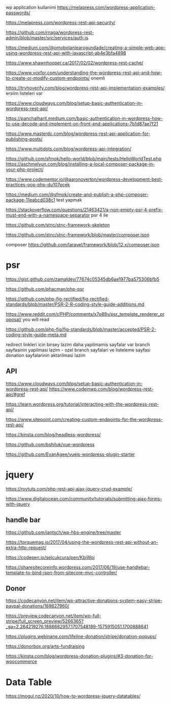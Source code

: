 wp application kullanimi 
https://melapress.com/wordpress-application-passwords/

https://melapress.com/wordpress-rest-api-security/

https://github.com/rnaga/wordpress-rest-admin/blob/master/src/services/auth.js

https://medium.com/@omobolanlearogundade/creating-a-simple-web-app-using-wordpress-rest-api-with-javascript-ab4e3bfa4898

https://www.shawnhooper.ca/2017/02/02/wordpress-rest-cache/


https://www.voxfor.com/understanding-the-wordpress-rest-api-and-how-to-create-or-modify-custom-endpoints/  onemli 

https://tryhoverify.com/blog/wordpress-rest-api-implementation-examples/  ersiim listeleri var 

https://www.cloudways.com/blog/setup-basic-authentication-in-wordpress-rest-api/


https://panchalharit.medium.com/basic-authentication-in-wordpress-how-to-use-decode-and-implement-on-front-end-applications-7b1d87ae7f21




https://www.masterdc.com/blog/wordpress-rest-api-application-for-publishing-posts/













https://www.multidots.com/blog/wordpress-api-integration/


https://github.com/sfmok/hello-world/blob/main/tests/HelloWorldTest.php
https://aschmelyun.com/blog/installing-a-local-composer-package-in-your-php-project/

https://www.codementor.io/@aaronoverton/wordpress-development-best-practices-oop-php-du107pcek

https://medium.com/@sfmok/create-and-publish-a-php-composer-package-11eabcd038c1    test yapmak 


https://stackoverflow.com/questions/21463421/a-non-empty-psr-4-prefix-must-end-with-a-namespace-separator  psr 4 ile 


https://github.com/stnc/stnc-framework-skeleton

https://github.com/stnc/stnc-framework/blob/master/composer.json





composer 
https://github.com/laravel/framework/blob/12.x/composer.json

# psr 
https://gist.github.com/zamaldev/77674c05345db6ae1977ba575306bfb5

https://github.com/phacman/php-psr

https://github.com/php-fig-rectified/fig-rectified-standards/blob/master/PSR-2-R-coding-style-guide-additions.md

https://www.reddit.com/r/PHP/comments/x7o88v/psr_template_renderer_proposal/  you will read 

https://github.com/php-fig/fig-standards/blob/master/accepted/PSR-2-coding-style-guide-meta.md



redirect linkleri icin birsey lazim 
daha yapilmamis sayfalar var
branch sayfasinin yapilmasi lazim - ozel branch sayfalari ve listeleme sayfasi 
donation sayfalarinin aktarilmasi lazim 

## API 
https://www.cloudways.com/blog/setup-basic-authentication-in-wordpress-rest-api/
https://www.codeinwp.com/blog/wordpress-rest-api/#gref

https://learn.wordpress.org/tutorial/interacting-with-the-wordpress-rest-api/

https://www.sitepoint.com/creating-custom-endpoints-for-the-wordpress-rest-api/

https://kinsta.com/blog/headless-wordpress/

https://github.com/bshiluk/vue-wordpress

https://github.com/EvanAgee/vuejs-wordpress-plugin-starter

# jquery 
https://roytuts.com/php-rest-api-ajax-jquery-crud-example/

https://www.digitalocean.com/community/tutorials/submitting-ajax-forms-with-jquery

##  handle bar 

https://github.com/iantsch/wp-hbs-engine/tree/master

https://torquemag.io/2017/04/using-the-wordpress-rest-api-without-an-extra-http-request/

https://codepen.io/selcukcura/pen/KbjWoj

https://sharesitecoreinfo.wordpress.com/2017/06/19/use-handlebar-template-to-bind-json-from-sitecore-mvc-controller/

## Donor 

https://codecanyon.net/item/wp-attractive-donations-system-easy-stripe-paypal-donations/169827960/

https://preview.codecanyon.net/item/wp-full-stripe/full_screen_preview/5266365?_ga=2.264219276.1886682957.1707548189-1575915051.1700888641

https://plugins.webinane.com/lifeline-donation/stripe/donation-popups/

https://donorbox.org/arts-fundraising


https://kinsta.com/blog/wordpress-donation-plugins/#3-donation-for-woocommerce

# Data Table 

https://mogul.nz/2020/10/how-to-wordpress-jquery-datatables/


